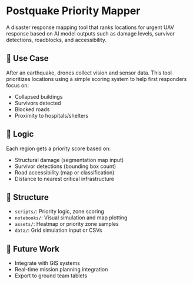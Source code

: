 # Postquake Priority Mapper

A disaster response mapping tool that ranks locations for urgent UAV response based on AI model outputs such as damage levels, survivor detections, roadblocks, and accessibility.

## 📌 Use Case
After an earthquake, drones collect vision and sensor data. This tool prioritizes locations using a simple scoring system to help first responders focus on:
- Collapsed buildings
- Survivors detected
- Blocked roads
- Proximity to hospitals/shelters

## 🧠 Logic
Each region gets a priority score based on:
- Structural damage (segmentation map input)
- Survivor detections (bounding box count)
- Road accessibility (map or classification)
- Distance to nearest critical infrastructure

## 📁 Structure
- `scripts/`: Priority logic, zone scoring
- `notebooks/`: Visual simulation and map plotting
- `assets/`: Heatmap or priority zone samples
- `data/`: Grid simulation input or CSVs

## 🔮 Future Work
- Integrate with GIS systems
- Real-time mission planning integration
- Export to ground team tablets
